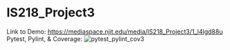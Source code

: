 # IS218_Project3
Link to Demo: https://mediaspace.njit.edu/media/IS218_Project3/1_l4lgd88u
Pytest, Pylint, & Coverage:
![pytest_pylint_cov3](https://user-images.githubusercontent.com/70772195/146320229-48bc28f2-8ad8-49f5-bca4-aff457e651ad.PNG)
